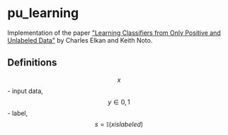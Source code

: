 # pu_learning
Implementation of the paper ["Learning Classifiers from Only Positive and Unlabeled Data"](https://www.eecs.wsu.edu/~holder/courses/CptS570/fall09/present/ElkanKDD08.pdf) by Charles Elkan and Keith Noto. 

## Definitions
$$x$$ - input data, $$y \in {0, 1}$$ - label, $$s = \mathbb{I}(x is labeled)$$
